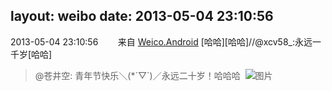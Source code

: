 layout: weibo
date: 2013-05-04 23:10:56
---
<meta name="referrer" content="no-referrer" />

2013-05-04 23:10:56  &nbsp;&nbsp;&nbsp;&nbsp;&nbsp;&nbsp; 来自 <a href="http://app.weibo.com/t/feed/l4RWD" rel="nofollow">Weico.Android</a>
[哈哈][哈哈]//@xcv58_:永远一千岁[哈哈]
>  @苍井空: 青年节快乐＼(*´▽`)／永远二十岁！哈哈哈 ​​​
>  ![图片](https://ww3.sinaimg.cn/large/67b532d1jw1e4cdsry4qyj20mg16ognn.jpg)
